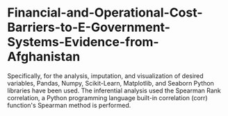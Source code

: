 # Financial-and-Operational-Cost-Barriers-to-E-Government-Systems-Evidence-from-Afghanistan
Specifically, for the analysis, imputation, and visualization of desired variables, Pandas, Numpy, Scikit-Learn, Matplotlib, and Seaborn Python libraries have been used. The inferential analysis used the Spearman Rank correlation, a Python programming language built-in correlation (corr) function's Spearman method is performed.
